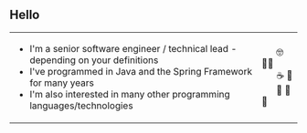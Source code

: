 <h2>Hello</h2>
<table>
  <tbody>
    <tr>
      <td>
        <ul>
          <li>I'm a senior software engineer / technical lead - depending on your definitions &nbsp; &nbsp; &nbsp;</li>
          <li>I've programmed in Java and the Spring Framework for many years</li>
          <li>I'm also interested in many other programming languages/technologies</li>
        </ul>
      </td>
      <td>
        &nbsp; &nbsp; &nbsp; 🤓 🧙‍♂️<br/>
        &nbsp; &nbsp; &nbsp; ☕ 🥬<br/>
        &nbsp; &nbsp; &nbsp; 🐍 🐋 🛞 &nbsp; &nbsp; &nbsp;
      </td>
    </tr>
  </tbody>
</table>
